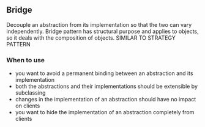 ## Bridge 

Decouple an abstraction from its implementation so that the two can vary independently. 
Bridge pattern has structural purpose and applies to objects, so it deals with the composition of objects. 
SIMILAR TO STRATEGY PATTERN

### When to use

* you want to avoid a permanent binding between an abstraction and its implementation
* both the abstractions and their implementations should be extensible by subclassing
* changes in the implementation of an abstraction should have no impact on clients
* you want to hide the implementation of an abstraction completely from clients
